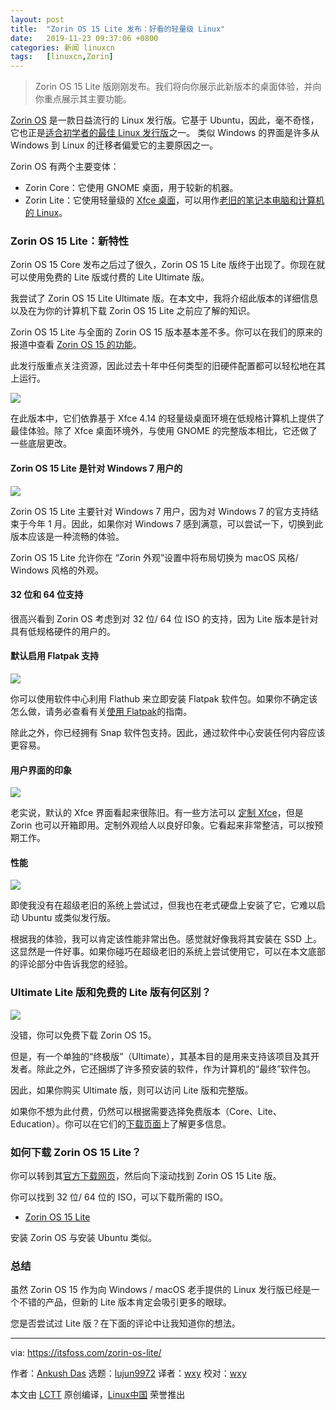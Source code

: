 ```yaml
---
layout: post
title:	"Zorin OS 15 Lite 发布：好看的轻量级 Linux"
date:	2019-11-23 09:37:06 +0800 
categories:	新闻 linuxcn 
tags:	[linuxcn,Zorin]
---
```




> 
> Zorin OS 15 Lite 版刚刚发布。我们将向你展示此新版本的桌面体验，并向你重点展示其主要功能。
> 
> 
> 


[Zorin OS](https://zorinos.com/) 是一款日益流行的 Linux 发行版。它基于 Ubuntu，因此，毫不奇怪，它也正是[适合初学者的最佳 Linux 发行版](https://itsfoss.com/best-linux-beginners/)之一。 类似 Windows 的界面是许多从 Windows 到 Linux 的迁移者偏爱它的主要原因之一。


Zorin OS 有两个主要变体：


* Zorin Core：它使用 GNOME 桌面，用于较新的机器。
* Zorin Lite：它使用轻量级的 [Xfce 桌面](https://www.xfce.org/)，可以用作[老旧的笔记本电脑和计算机的 Linux](https://itsfoss.com/lightweight-linux-beginners/)。


### Zorin OS 15 Lite：新特性


Zorin OS 15 Core 发布之后过了很久，Zorin OS 15 Lite 版终于出现了。你现在就可以使用免费的 Lite 版或付费的 Lite Ultimate 版。


我尝试了 Zorin OS 15 Lite Ultimate 版。在本文中，我将介绍此版本的详细信息以及在为你的计算机下载 Zorin OS 15 Lite 之前应了解的知识。


Zorin OS 15 Lite 与全面的 Zorin OS 15 版本基本差不多。你可以在我们的原来的报道中查看 [Zorin OS 15 的功能](/article-11058-1.html)。


此发行版重点关注资源，因此过去十年中任何类型的旧硬件配置都可以轻松地在其上运行。


![](/Asserts/Images//attachment/album/201911/23/093708axez5ntegftjgtkk.jpg)


在此版本中，它们依靠基于 Xfce 4.14 的轻量级桌面环境在低规格计算机上提供了最佳体验。除了 Xfce 桌面环境外，与使用 GNOME 的完整版本相比，它还做了一些底层更改。


#### Zorin OS 15 Lite 是针对 Windows 7 用户的


![](/Asserts/Images//attachment/album/201911/23/093709j1tr1tyh3rc2y7yn.jpg)


Zorin OS 15 Lite 主要针对 Windows 7 用户，因为对 Windows 7 的官方支持结束于今年 1 月。因此，如果你对 Windows 7 感到满意，可以尝试一下，切换到此版本应该是一种流畅的体验。


Zorin OS 15 Lite 允许你在 “Zorin 外观”设置中将布局切换为 macOS 风格/ Windows 风格的外观。


#### 32 位和 64 位支持


很高兴看到 Zorin OS 考虑到对 32 位/ 64 位 ISO 的支持，因为 Lite 版本是针对具有低规格硬件的用户的。


#### 默认启用 Flatpak 支持


![](/Asserts/Images//attachment/album/201911/23/093712ohdhyqaxc0hy3gco.png)


你可以使用软件中心利用 Flathub 来立即安装 Flatpak 软件包。如果你不确定该怎么做，请务必查看有关[使用 Flatpak](https://itsfoss.com/flatpak-guide/)的指南。


除此之外，你已经拥有 Snap 软件包支持。因此，通过软件中心安装任何内容应该更容易。


#### 用户界面的印象


![](/Asserts/Images//attachment/album/201911/23/093713p6b25dig02dd02ob.jpg)


老实说，默认的 Xfce 界面看起来很陈旧。有一些方法可以 [定制 Xfce](https://itsfoss.com/customize-xfce/)，但是 Zorin 也可以开箱即用。定制外观给人以良好印象。它看起来非常整洁，可以按预期工作。


#### 性能


![](/Asserts/Images//attachment/album/201911/23/093714dtewhhq4pe2ittjh.jpg)


即使我没有在超级老旧的系统上尝试过，但我也在老式硬盘上安装了它，它难以启动 Ubuntu 或类似发行版。


根据我的体验，我可以肯定该性能非常出色。感觉就好像我将其安装在 SSD 上。这显然是一件好事。如果你碰巧在超级老旧的系统上尝试使用它，可以在本文底部的评论部分中告诉我您的经验。


### Ultimate Lite 版和免费的 Lite 版有何区别？


![](/Asserts/Images//attachment/album/201911/23/093716g0ilrfiybqpjyry7.jpg)


没错，你可以免费下载 Zorin OS 15。


但是，有一个单独的“终极版”（Ultimate），其基本目的是用来支持该项目及其开发者。除此之外，它还捆绑了许多预安装的软件，作为计算机的“最终”软件包。


因此，如果你购买 Ultimate 版，则可以访问 Lite 版和完整版。


如果你不想为此付费，仍然可以根据需要选择免费版本（Core、Lite、Education）。你可以在它们的[下载页面](https://zorinos.com/download/)上了解更多信息。


### 如何下载 Zorin OS 15 Lite？


你可以转到其[官方下载网页](https://zorinos.com/download/)，然后向下滚动找到 Zorin OS 15 Lite 版。


你可以找到 32 位/ 64 位的 ISO，可以下载所需的 ISO。


* [Zorin OS 15 Lite](https://zorinos.com/download/)


安装 Zorin OS 与安装 Ubuntu 类似。


### 总结


虽然 Zorin OS 15 作为向 Windows / macOS 老手提供的 Linux 发行版已经是一个不错的产品，但新的 Lite 版本肯定会吸引更多的眼球。


您是否尝试过 Lite 版？在下面的评论中让我知道你的想法。




---


via: <https://itsfoss.com/zorin-os-lite/>


作者：[Ankush Das](https://itsfoss.com/author/ankush/) 选题：[lujun9972](https://github.com/lujun9972) 译者：[wxy](https://github.com/wxy) 校对：[wxy](https://github.com/wxy)


本文由 [LCTT](https://github.com/LCTT/TranslateProject) 原创编译，[Linux中国](https://linux.cn/) 荣誉推出
